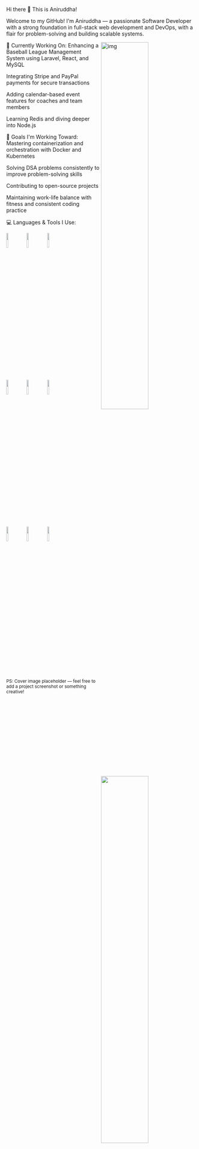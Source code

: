 Hi there 👋
This is Aniruddha!




Welcome to my GitHub! I'm Aniruddha — a passionate Software Developer with a strong foundation in full-stack web development and DevOps, with a flair for problem-solving and building scalable systems.

<img align="right" alt="img" src="https://user-images.githubusercontent.com/yourimagehere.jpg" width="50%" height="auto" />
🌱 Currently Working On:
Enhancing a Baseball League Management System using Laravel, React, and MySQL

Integrating Stripe and PayPal payments for secure transactions

Adding calendar-based event features for coaches and team members

Learning Redis and diving deeper into Node.js

💪 Goals I'm Working Toward:
Mastering containerization and orchestration with Docker and Kubernetes

Solving DSA problems consistently to improve problem-solving skills

Contributing to open-source projects

Maintaining work-life balance with fitness and consistent coding practice

💻 Languages & Tools I Use:
<p> <img width="50%" align="right" src="https://github-readme-stats.vercel.app/api?username=yourgithubusername&show_icons=true&hide_border=true" />
<code><img width="10%" src="https://www.vectorlogo.zone/logos/php/php-ar21.svg"></code> <code><img width="10%" src="https://www.vectorlogo.zone/logos/laravel/laravel-ar21.svg"></code> <code><img width="10%" src="https://www.vectorlogo.zone/logos/reactjs/reactjs-ar21.svg"></code> <br/> <code><img width="10%" src="https://www.vectorlogo.zone/logos/mysql/mysql-ar21.svg"></code> <code><img width="10%" src="https://www.vectorlogo.zone/logos/mongodb/mongodb-ar21.svg"></code> <code><img width="10%" src="https://www.vectorlogo.zone/logos/redis/redis-ar21.svg"></code> <br/> <code><img width="10%" src="https://www.vectorlogo.zone/logos/docker/docker-ar21.svg"></code> <code><img width="10%" src="https://www.vectorlogo.zone/logos/github/github-ar21.svg"></code> <code><img width="10%" src="https://www.vectorlogo.zone/logos/stripe/stripe-ar21.svg"></code>

</p>
<sub>PS: Cover image placeholder — feel free to add a project screenshot or something creative!</sub>

